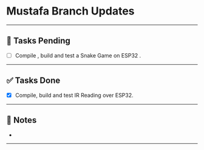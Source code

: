 # Mustafa Branch Updates

---

## 🔨 Tasks Pending

- [ ] Compile , build and test a Snake Game on ESP32 . 

---

## ✅ Tasks Done

- [X] Compile, build and test IR Reading over ESP32.
---

## 🧠 Notes
- 
---
